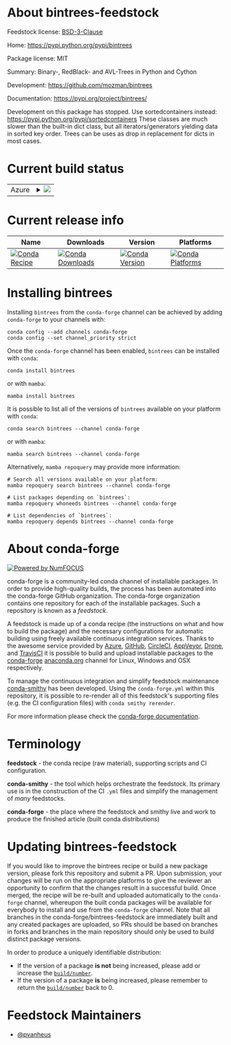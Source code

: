 About bintrees-feedstock
========================

Feedstock license: [BSD-3-Clause](https://github.com/conda-forge/bintrees-feedstock/blob/main/LICENSE.txt)

Home: https://pypi.python.org/pypi/bintrees

Package license: MIT

Summary: Binary-, RedBlack- and AVL-Trees in Python and Cython

Development: https://github.com/mozman/bintrees

Documentation: https://pypi.org/project/bintrees/

Development on this package has stopped. Use sortedcontainers instead: https://pypi.python.org/pypi/sortedcontainers
These classes are much slower than the built-in dict class, but all iterators/generators
yielding data in sorted key order. Trees can be uses as drop in replacement
for dicts in most cases.


Current build status
====================


<table>
    
  <tr>
    <td>Azure</td>
    <td>
      <details>
        <summary>
          <a href="https://dev.azure.com/conda-forge/feedstock-builds/_build/latest?definitionId=97&branchName=main">
            <img src="https://dev.azure.com/conda-forge/feedstock-builds/_apis/build/status/bintrees-feedstock?branchName=main">
          </a>
        </summary>
        <table>
          <thead><tr><th>Variant</th><th>Status</th></tr></thead>
          <tbody><tr>
              <td>linux_64_python3.10.____cpython</td>
              <td>
                <a href="https://dev.azure.com/conda-forge/feedstock-builds/_build/latest?definitionId=97&branchName=main">
                  <img src="https://dev.azure.com/conda-forge/feedstock-builds/_apis/build/status/bintrees-feedstock?branchName=main&jobName=linux&configuration=linux%20linux_64_python3.10.____cpython" alt="variant">
                </a>
              </td>
            </tr><tr>
              <td>linux_64_python3.11.____cpython</td>
              <td>
                <a href="https://dev.azure.com/conda-forge/feedstock-builds/_build/latest?definitionId=97&branchName=main">
                  <img src="https://dev.azure.com/conda-forge/feedstock-builds/_apis/build/status/bintrees-feedstock?branchName=main&jobName=linux&configuration=linux%20linux_64_python3.11.____cpython" alt="variant">
                </a>
              </td>
            </tr><tr>
              <td>linux_64_python3.12.____cpython</td>
              <td>
                <a href="https://dev.azure.com/conda-forge/feedstock-builds/_build/latest?definitionId=97&branchName=main">
                  <img src="https://dev.azure.com/conda-forge/feedstock-builds/_apis/build/status/bintrees-feedstock?branchName=main&jobName=linux&configuration=linux%20linux_64_python3.12.____cpython" alt="variant">
                </a>
              </td>
            </tr><tr>
              <td>linux_64_python3.13.____cp313</td>
              <td>
                <a href="https://dev.azure.com/conda-forge/feedstock-builds/_build/latest?definitionId=97&branchName=main">
                  <img src="https://dev.azure.com/conda-forge/feedstock-builds/_apis/build/status/bintrees-feedstock?branchName=main&jobName=linux&configuration=linux%20linux_64_python3.13.____cp313" alt="variant">
                </a>
              </td>
            </tr><tr>
              <td>linux_64_python3.9.____cpython</td>
              <td>
                <a href="https://dev.azure.com/conda-forge/feedstock-builds/_build/latest?definitionId=97&branchName=main">
                  <img src="https://dev.azure.com/conda-forge/feedstock-builds/_apis/build/status/bintrees-feedstock?branchName=main&jobName=linux&configuration=linux%20linux_64_python3.9.____cpython" alt="variant">
                </a>
              </td>
            </tr><tr>
              <td>osx_64_python3.10.____cpython</td>
              <td>
                <a href="https://dev.azure.com/conda-forge/feedstock-builds/_build/latest?definitionId=97&branchName=main">
                  <img src="https://dev.azure.com/conda-forge/feedstock-builds/_apis/build/status/bintrees-feedstock?branchName=main&jobName=osx&configuration=osx%20osx_64_python3.10.____cpython" alt="variant">
                </a>
              </td>
            </tr><tr>
              <td>osx_64_python3.11.____cpython</td>
              <td>
                <a href="https://dev.azure.com/conda-forge/feedstock-builds/_build/latest?definitionId=97&branchName=main">
                  <img src="https://dev.azure.com/conda-forge/feedstock-builds/_apis/build/status/bintrees-feedstock?branchName=main&jobName=osx&configuration=osx%20osx_64_python3.11.____cpython" alt="variant">
                </a>
              </td>
            </tr><tr>
              <td>osx_64_python3.12.____cpython</td>
              <td>
                <a href="https://dev.azure.com/conda-forge/feedstock-builds/_build/latest?definitionId=97&branchName=main">
                  <img src="https://dev.azure.com/conda-forge/feedstock-builds/_apis/build/status/bintrees-feedstock?branchName=main&jobName=osx&configuration=osx%20osx_64_python3.12.____cpython" alt="variant">
                </a>
              </td>
            </tr><tr>
              <td>osx_64_python3.13.____cp313</td>
              <td>
                <a href="https://dev.azure.com/conda-forge/feedstock-builds/_build/latest?definitionId=97&branchName=main">
                  <img src="https://dev.azure.com/conda-forge/feedstock-builds/_apis/build/status/bintrees-feedstock?branchName=main&jobName=osx&configuration=osx%20osx_64_python3.13.____cp313" alt="variant">
                </a>
              </td>
            </tr><tr>
              <td>osx_64_python3.9.____cpython</td>
              <td>
                <a href="https://dev.azure.com/conda-forge/feedstock-builds/_build/latest?definitionId=97&branchName=main">
                  <img src="https://dev.azure.com/conda-forge/feedstock-builds/_apis/build/status/bintrees-feedstock?branchName=main&jobName=osx&configuration=osx%20osx_64_python3.9.____cpython" alt="variant">
                </a>
              </td>
            </tr><tr>
              <td>win_64_python3.10.____cpython</td>
              <td>
                <a href="https://dev.azure.com/conda-forge/feedstock-builds/_build/latest?definitionId=97&branchName=main">
                  <img src="https://dev.azure.com/conda-forge/feedstock-builds/_apis/build/status/bintrees-feedstock?branchName=main&jobName=win&configuration=win%20win_64_python3.10.____cpython" alt="variant">
                </a>
              </td>
            </tr><tr>
              <td>win_64_python3.11.____cpython</td>
              <td>
                <a href="https://dev.azure.com/conda-forge/feedstock-builds/_build/latest?definitionId=97&branchName=main">
                  <img src="https://dev.azure.com/conda-forge/feedstock-builds/_apis/build/status/bintrees-feedstock?branchName=main&jobName=win&configuration=win%20win_64_python3.11.____cpython" alt="variant">
                </a>
              </td>
            </tr><tr>
              <td>win_64_python3.12.____cpython</td>
              <td>
                <a href="https://dev.azure.com/conda-forge/feedstock-builds/_build/latest?definitionId=97&branchName=main">
                  <img src="https://dev.azure.com/conda-forge/feedstock-builds/_apis/build/status/bintrees-feedstock?branchName=main&jobName=win&configuration=win%20win_64_python3.12.____cpython" alt="variant">
                </a>
              </td>
            </tr><tr>
              <td>win_64_python3.13.____cp313</td>
              <td>
                <a href="https://dev.azure.com/conda-forge/feedstock-builds/_build/latest?definitionId=97&branchName=main">
                  <img src="https://dev.azure.com/conda-forge/feedstock-builds/_apis/build/status/bintrees-feedstock?branchName=main&jobName=win&configuration=win%20win_64_python3.13.____cp313" alt="variant">
                </a>
              </td>
            </tr><tr>
              <td>win_64_python3.9.____cpython</td>
              <td>
                <a href="https://dev.azure.com/conda-forge/feedstock-builds/_build/latest?definitionId=97&branchName=main">
                  <img src="https://dev.azure.com/conda-forge/feedstock-builds/_apis/build/status/bintrees-feedstock?branchName=main&jobName=win&configuration=win%20win_64_python3.9.____cpython" alt="variant">
                </a>
              </td>
            </tr>
          </tbody>
        </table>
      </details>
    </td>
  </tr>
</table>

Current release info
====================

| Name | Downloads | Version | Platforms |
| --- | --- | --- | --- |
| [![Conda Recipe](https://img.shields.io/badge/recipe-bintrees-green.svg)](https://anaconda.org/conda-forge/bintrees) | [![Conda Downloads](https://img.shields.io/conda/dn/conda-forge/bintrees.svg)](https://anaconda.org/conda-forge/bintrees) | [![Conda Version](https://img.shields.io/conda/vn/conda-forge/bintrees.svg)](https://anaconda.org/conda-forge/bintrees) | [![Conda Platforms](https://img.shields.io/conda/pn/conda-forge/bintrees.svg)](https://anaconda.org/conda-forge/bintrees) |

Installing bintrees
===================

Installing `bintrees` from the `conda-forge` channel can be achieved by adding `conda-forge` to your channels with:

```
conda config --add channels conda-forge
conda config --set channel_priority strict
```

Once the `conda-forge` channel has been enabled, `bintrees` can be installed with `conda`:

```
conda install bintrees
```

or with `mamba`:

```
mamba install bintrees
```

It is possible to list all of the versions of `bintrees` available on your platform with `conda`:

```
conda search bintrees --channel conda-forge
```

or with `mamba`:

```
mamba search bintrees --channel conda-forge
```

Alternatively, `mamba repoquery` may provide more information:

```
# Search all versions available on your platform:
mamba repoquery search bintrees --channel conda-forge

# List packages depending on `bintrees`:
mamba repoquery whoneeds bintrees --channel conda-forge

# List dependencies of `bintrees`:
mamba repoquery depends bintrees --channel conda-forge
```


About conda-forge
=================

[![Powered by
NumFOCUS](https://img.shields.io/badge/powered%20by-NumFOCUS-orange.svg?style=flat&colorA=E1523D&colorB=007D8A)](https://numfocus.org)

conda-forge is a community-led conda channel of installable packages.
In order to provide high-quality builds, the process has been automated into the
conda-forge GitHub organization. The conda-forge organization contains one repository
for each of the installable packages. Such a repository is known as a *feedstock*.

A feedstock is made up of a conda recipe (the instructions on what and how to build
the package) and the necessary configurations for automatic building using freely
available continuous integration services. Thanks to the awesome service provided by
[Azure](https://azure.microsoft.com/en-us/services/devops/), [GitHub](https://github.com/),
[CircleCI](https://circleci.com/), [AppVeyor](https://www.appveyor.com/),
[Drone](https://cloud.drone.io/welcome), and [TravisCI](https://travis-ci.com/)
it is possible to build and upload installable packages to the
[conda-forge](https://anaconda.org/conda-forge) [anaconda.org](https://anaconda.org/)
channel for Linux, Windows and OSX respectively.

To manage the continuous integration and simplify feedstock maintenance
[conda-smithy](https://github.com/conda-forge/conda-smithy) has been developed.
Using the ``conda-forge.yml`` within this repository, it is possible to re-render all of
this feedstock's supporting files (e.g. the CI configuration files) with ``conda smithy rerender``.

For more information please check the [conda-forge documentation](https://conda-forge.org/docs/).

Terminology
===========

**feedstock** - the conda recipe (raw material), supporting scripts and CI configuration.

**conda-smithy** - the tool which helps orchestrate the feedstock.
                   Its primary use is in the construction of the CI ``.yml`` files
                   and simplify the management of *many* feedstocks.

**conda-forge** - the place where the feedstock and smithy live and work to
                  produce the finished article (built conda distributions)


Updating bintrees-feedstock
===========================

If you would like to improve the bintrees recipe or build a new
package version, please fork this repository and submit a PR. Upon submission,
your changes will be run on the appropriate platforms to give the reviewer an
opportunity to confirm that the changes result in a successful build. Once
merged, the recipe will be re-built and uploaded automatically to the
`conda-forge` channel, whereupon the built conda packages will be available for
everybody to install and use from the `conda-forge` channel.
Note that all branches in the conda-forge/bintrees-feedstock are
immediately built and any created packages are uploaded, so PRs should be based
on branches in forks and branches in the main repository should only be used to
build distinct package versions.

In order to produce a uniquely identifiable distribution:
 * If the version of a package **is not** being increased, please add or increase
   the [``build/number``](https://docs.conda.io/projects/conda-build/en/latest/resources/define-metadata.html#build-number-and-string).
 * If the version of a package **is** being increased, please remember to return
   the [``build/number``](https://docs.conda.io/projects/conda-build/en/latest/resources/define-metadata.html#build-number-and-string)
   back to 0.

Feedstock Maintainers
=====================

* [@pvanheus](https://github.com/pvanheus/)

